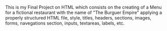 This is my Final Project on HTML which consists on the creating of a Menu for a fictional restaurant with the name of "The Burguer Empire"
applying a properly structured HTML file, style, titles, headers, sections, images, forms, navegations section, inputs, textareas, labels, etc.
